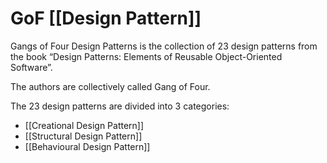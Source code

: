 # GoF [[Design Pattern]]

Gangs of Four Design Patterns is the collection of 23 design patterns from the book “Design Patterns: Elements of Reusable Object-Oriented Software”.

The authors are collectively called Gang of Four.

The 23 design patterns are divided into 3 categories:

- [[Creational Design Pattern]]
- [[Structural Design Pattern]]
- [[Behavioural Design Pattern]]
